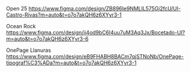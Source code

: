 Open 25
https://www.figma.com/design/ZB896Ie9NMLIL575Gj2fcU/UI-Castro-Rivas?m=auto&t=o7o7akQH6z6XYyr3-1

Ocean Rock
https://www.figma.com/design/ii4od9bC6I4uu7uM3Aq3Jx/Bocetado-UI?m=auto&t=o7o7akQH6z6XYyr3-6

OnePage Llanuras
https://www.figma.com/design/eB9FHABH8BACm7qjSTNoNb/OnePage-tipograf%C3%ADa?m=auto&t=o7o7akQH6z6XYyr3-1